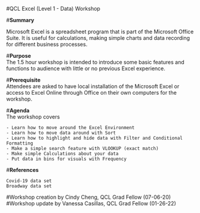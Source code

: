 #QCL Excel (Level 1 - Data) Workshop <br>

#**Summary** <br>

Microsoft Excel is a spreadsheet program that is part of the Microsoft Office Suite. It is useful for calculations, making simple charts and data recording for different business processes.

#**Purpose** <br>
The 1.5 hour workshop is intended to introduce some basic features and functions to audience with little or no previous Excel experience.

#**Prerequisite** <br>
Attendees are asked to have local installation of the Microsoft Excel or access to Excel Online through Office on their own computers for the workshop.  

#**Agenda** <br>
The workshop covers

    - Learn how to move around the Excel Environment   
    - Learn how to move data around with Sort  
    - Learn how to highlight and hide data with Filter and Conditional Formatting  
    - Make a simple search feature with VLOOKUP (exact match)  
    - Make simple Calculations about your data  
    - Put data in bins for visuals with Frequency  

#**References** <br>

    Covid-19 data set  
    Broadway data set

#Workshop creation by Cindy Cheng, QCL Grad Fellow (07-06-20) <br>
#Workshop update by Vanessa Casillas, QCL Grad Fellow (01-26-22)
